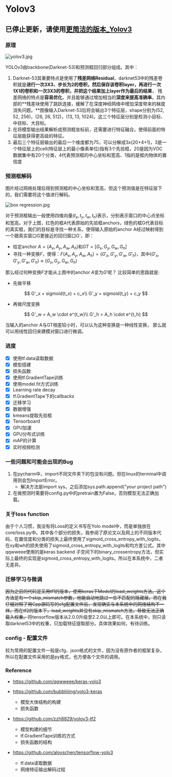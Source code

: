 # Yolov3

## 已停止更新，请使用[更简洁的版本_Yolov3](https://github.com/Runist/YOLOv3)

### 原理

![yolov3.jpg](https://i.loli.net/2020/10/21/8g43mXl1ckaChMu.jpg)

YOLOv3由backbone(Darknet-53)和预测框回归部分组成。其中：

1. Darknet-53其重要特点是使用了**残差网络Residual**，darknet53中的残差卷积就是**进行一次3X3、步长为2的卷积，然后保存该卷积layer，再进行一次1X1的卷积和一次3X3的卷积，并把这个结果加上layer作为最后的结果**， 残差网络的特点是**容易优化**，并且能够通过增加相当的**深度来提高准确率**。其内部的**残差块使用了跳跃连接，缓解了在深度神经网络中增加深度带来的梯度消失问题。**图像输入Darknet-53后将会输出3个特征层，shape分别为(52, 52, 256)，(26, 26, 512)，(13, 13, 1024)。这三个特征层分别是检测小目标、中目标、大目标。
2. 在将模型输出结果解析成预测框坐标前，还需要进行特征融合。使得前面的特征层能获得更高级的特征。
3. 最后三个特征层输出的最后一个维度都为75，可以分解成3x(20+4+1)，3是一个特征层上的cell(特征层上的最小像素单位)指有3个先验框，20是因为VOC数据集中有20个分类，4代表预测框的中心坐标和宽高、1指的是框内物体的置信度

### 预测框解码

图片经过网络处理后得到预测框的中心坐标和宽高，但这个预测值是在特征层下的，我们需要将这个值进行解码。

![box regression.jpg](https://i.loli.net/2020/10/21/T4xzhIOU1roFCPR.jpg)

对于预测框输出一般使用四维向量$(t_x, t_y, t_w, t_h)$表示，分别表示窗口的中心点坐标和宽高。对于上图，红色的框A代表原始的先验框anchors，绿色的框G代表目标的真实框，我们的目标是寻找一种关系，使得输入原始的anchor A经过映射得到一个跟真实窗口G更接近的回归窗口G'，即：

- 给定anchor $A = (A_x, A_y, A_w, A_h)$和$GT=[G_x, G_y, G_w, G_h]$
- 寻找一种变换$F$，使得：$F(A_x,A_y,A_w,A_h)=(G'_x,G'_y,G'_w,G'_h)$，其中$(G'_x,G'_y,G'_w,G'_h)\approx(G_x,G_y,G_w,G_h)$

那么经过何种变换$F$才能从上图中的anchor $A$变为$G'$呢？ 比较简单的思路就是:

- 先做平移

$$
G'_x = sigmoid(t_x) + c_x\\
G'_y = sigmoid(t_y) + c_y
$$



- 再做尺度变换

$$
G'_w = A_w \cdot e^{t_w}\\
G'_h = A_h \cdot e^{t_h}
$$

当输入的anchor A与GT相差较小时，可以认为这种变换是一种线性变换， 那么就可以用线性回归来建模对窗口进行微调。

### 进度

- [x] 使用tf.data读取数据
- [x] 模型搭建
- [x] 损失函数
- [x] 使用tf.GradientTape训练
- [x] 使用model.fit方式训练
- [x] Learning rate decay
- [x] tf.GradientTape下的callbacks
- [x] 迁移学习
- [x] 数据增强
- [x] kmeans提取先验框
- [x] Tensorboard
- [x] GPU加速
- [x] GPU分布式训练
- [x] mAP的计算
- [x] 实时视频检测

### 一些问题和可能会出现的Bug

1. 在pycharm中，import不同文件夹下的包没有问题。但在linux的terminal中调用则会包ImportError。
	- 解决方法是import sys，之后添加sys.path.append("your project path")
2. 在做预测时需要将config.py中的pretrain置为False，否则模型无法正确加载。

### 关于loss  function

由于个人习惯，我没有将Loss的定义书写在Yolo model中，而是单独放在core/loss.py中。其中各个部分的损失，我参阅了原论文以及网上的不同版本代码，在置信度和分类的损失上最终使用了sigmoid_cross_entropy_with_logits，在xy和wh的损失使用了sigmoid_cross_entropy_with_logits和均方差公式。其中qqwweee使用的是keras backend 子空间下的binary_crossentropy方法，但实际上最终的实现是sigmoid_cross_entropy_with_logits。所以在本系统中，二者无差异。

### 迁移学习与微调

~~因为之前的代码是采用tf1的版本，使用keras下Model的load_weights方法。这个方法是有一个skip_mismatch参数，他能自动地跳过一些不匹配的隐藏层。而在我仔细对照了用Cpp源码写的cfg配置文件后，发现确实与本系统中的网络结构不一样。而在tf2的版本下，load_weights并没有skip_mismatch方法，导致无法正确载入权重。~~将tensorflow版本从2.0.0升级至2.2.0以上即可。在本系统中，则只读取darknet53中的权重，只加载特征提取部分。具体效果如何，有待训练。

### config - 配置文件

较为常用的配置文件一般是cfg、json格式的文件，因为没有原作者的框架复杂，所以在配置文件采用的是py格式，也方便各个文件的调用。

### Reference

- https://github.com/qqwweee/keras-yolo3
- https://github.com/bubbliiiing/yolo3-keras
	- 模型大体结构的构建
	- 损失函数

- https://github.com/zzh8829/yolov3-tf2
  - 模型构建的细节
  - tf.GradientTape训练的方式
  - 损失函数的结构

- https://github.com/aloyschen/tensorflow-yolo3
  - tf.data读取数据
  - 网络特征输出解码过程
